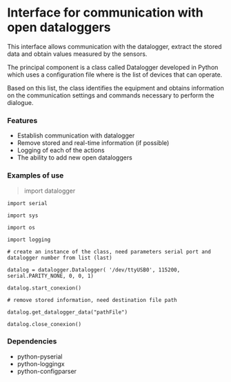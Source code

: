 Interface for communication with open dataloggers
====
This interface allows communication with the datalogger, extract the stored data and obtain values ​​measured by the sensors. 

The principal component is a class called Datalogger developed in Python which uses a configuration file where is the list of devices that can operate.

Based on this list, the class identifies the equipment and obtains information on the communication settings and commands necessary to perform the dialogue.



### Features

* Establish communication with datalogger
* Remove stored and real-time information (if possible)
* Logging of each of the actions
* The ability to add new open dataloggers



### Examples of use


  > import datalogger
    
    import serial
    
    import sys
    
    import os
    
    import logging
    
    # create an instance of the class, need parameters serial port and datalogger number from list (last)
    
    datalog = datalogger.Datalogger( '/dev/ttyUSB0', 115200, serial.PARITY_NONE, 0, 0, 1)
    
    datalog.start_conexion()
    
    # remove stored information, need destination file path
    
    datalog.get_datalogger_data("pathFile")
    
    datalog.close_conexion()



### Dependencies
* python-pyserial
* python-loggingx
* python-configparser 


